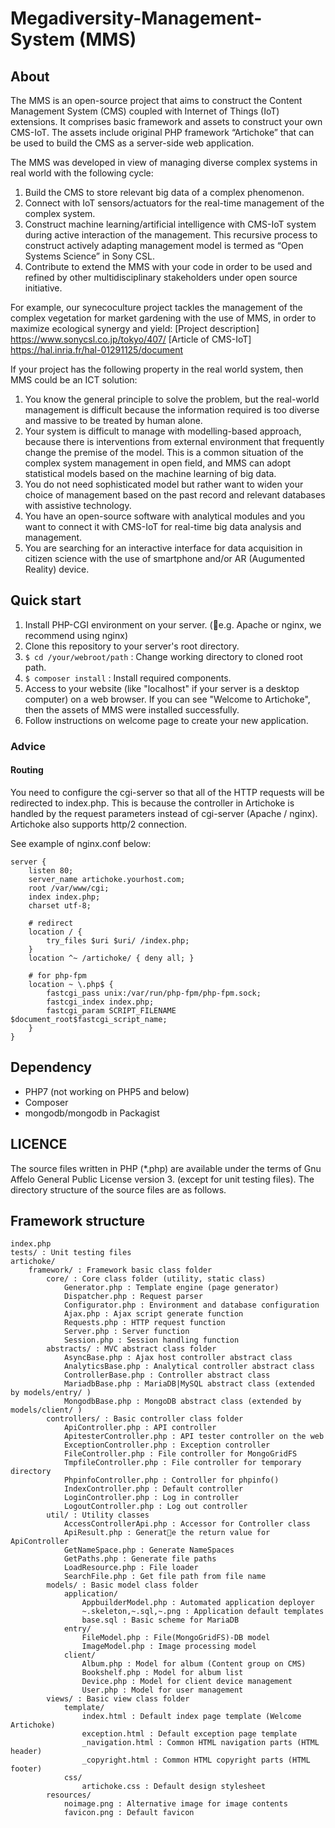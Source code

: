 # Megadiversity-Management-System (MMS)

## About

The MMS is an open-source project that aims to construct the Content Management System (CMS) coupled with Internet of Things (IoT) extensions. It comprises basic framework and assets to construct your own CMS-IoT. The assets include original PHP framework “Artichoke” that can be used to build the CMS as a server-side web application.

The MMS was developed in view of managing diverse complex systems in real world with the following cycle:

1. Build the CMS to store relevant big data of a complex phenomenon.
2. Connect with IoT sensors/actuators for the real-time management of the complex system.
3. Construct machine learning/artificial intelligence with CMS-IoT system during active interaction of the management. This recursive process to construct actively adapting management model is termed as “Open Systems Science” in Sony CSL.
4. Contribute to extend the MMS with your code in order to be used and refined by other multidisciplinary stakeholders under open source initiative.

For example, our synecoculture project tackles the management of the complex vegetation for market gardening with the use of MMS, in order to maximize ecological synergy and yield: [Project description] https://www.sonycsl.co.jp/tokyo/407/ [Article of CMS-IoT] https://hal.inria.fr/hal-01291125/document

If your project has the following property in the real world system, then MMS could be an ICT solution:

1. You know the general principle to solve the problem, but the real-world management is difficult because the information required is too diverse and massive to be treated by human alone.
2. Your system is difficult to manage with modelling-based approach, because there is interventions from external environment that frequently change the premise of the model. This is a common situation of the complex system management in open field, and MMS can adopt statistical models based on the machine learning of big data.
3. You do not need sophisticated model but rather want to widen your choice of management based on the past record and relevant databases with assistive technology.
4. You have an open-source software with analytical modules and you want to connect it with CMS-IoT for real-time big data analysis and management.
5. You are searching for an interactive interface for data acquisition in citizen science with the use of smartphone and/or AR (Augumented Reality) device.

## Quick start

1. Install PHP-CGI environment on your server. (e.g. Apache or nginx, we recommend using nginx)
2. Clone this repository to your server's root directory.
3. `$ cd /your/webroot/path` : Change working directory to cloned root path.
4. `$ composer install` : Install required components.
5. Access to your website (like "localhost" if your server is a desktop computer) on a web browser. If you can see "Welcome to Artichoke", then the assets of MMS were installed successfully. 
6. Follow instructions on welcome page to create your new application.

### Advice

#### Routing

You need to configure the cgi-server so that all of the HTTP requests will be redirected to index.php. This is because the controller in Artichoke is handled by the request parameters instead of cgi-server (Apache / nginx).
Artichoke also supports http/2 connection.

See example of nginx.conf below:

```
server {
    listen 80;
    server_name artichoke.yourhost.com;
    root /var/www/cgi;
    index index.php;
    charset utf-8;

    # redirect
    location / {
        try_files $uri $uri/ /index.php;
    }
    location ^~ /artichoke/ { deny all; }

    # for php-fpm
    location ~ \.php$ {
        fastcgi_pass unix:/var/run/php-fpm/php-fpm.sock;
        fastcgi_index index.php;
        fastcgi_param SCRIPT_FILENAME $document_root$fastcgi_script_name;
    }
}
```

## Dependency

- PHP7 (not working on PHP5 and below)
- Composer
- mongodb/mongodb in Packagist

## LICENCE

The source files written in PHP (\*.php) are available under the terms of Gnu Affelo General Public License version 3. (except for unit testing files).
The directory structure of the source files are as follows.

## Framework structure

```
index.php
tests/ : Unit testing files
artichoke/
    framework/ : Framework basic class folder
        core/ : Core class folder (utility, static class)
            Generator.php : Template engine (page generator)            
            Dispatcher.php : Request parser
            Configurator.php : Environment and database configuration
            Ajax.php : Ajax script generate function
            Requests.php : HTTP request function
            Server.php : Server function
            Session.php : Session handling function
        abstracts/ : MVC abstract class folder
            AsyncBase.php : Ajax host controller abstract class
            AnalyticsBase.php : Analytical controller abstract class
            ControllerBase.php : Controller abstract class
            MariadbBase.php : MariaDB|MySQL abstract class (extended by models/entry/ )
            MongodbBase.php : MongoDB abstract class (extended by models/client/ )
        controllers/ : Basic controller class folder
            ApiController.php : API controller
            ApitesterController.php : API tester controller on the web
            ExceptionController.php : Exception controller
            FileController.php : File controller for MongoGridFS
            TmpfileController.php : File controller for temporary directory
            PhpinfoController.php : Controller for phpinfo()
            IndexController.php : Default controller
            LoginController.php : Log in controller
            LogoutController.php : Log out controller
        util/ : Utility classes
            AccessControllerApi.php : Accessor for Controller class
            ApiResult.php : Generate the return value for ApiController
            GetNameSpace.php : Generate NameSpaces
            GetPaths.php : Generate file paths
            LoadResource.php : File loader
            SearchFile.php : Get file path from file name
        models/ : Basic model class folder
            application/
                AppbuilderModel.php : Automated application deployer
                ~.skeleton,~.sql,~.png : Application default templates
                base.sql : Basic scheme for MariaDB
            entry/
                FileModel.php : File(MongoGridFS)-DB model
                ImageModel.php : Image processing model
            client/
                Album.php : Model for album (Content group on CMS)
                Bookshelf.php : Model for album list
                Device.php : Model for client device management
                User.php : Model for user management
        views/ : Basic view class folder
            template/
                index.html : Default index page template (Welcome Artichoke)
                exception.html : Default exception page template
                _navigation.html : Common HTML navigation parts (HTML header)
                _copyright.html : Common HTML copyright parts (HTML footer)
            css/
                artichoke.css : Default design stylesheet
        resources/
            noimage.png : Alternative image for image contents
            favicon.png : Default favicon
``` 
